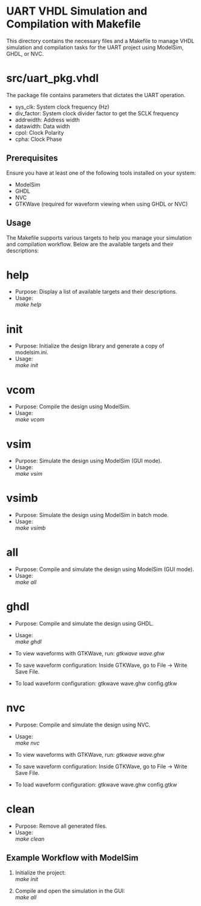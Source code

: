# UART VHDL Simulation and Compilation with Makefile

This directory contains the necessary files and a Makefile to manage VHDL simulation and compilation tasks for the UART project using ModelSim, GHDL, or NVC.

# src/uart\_pkg.vhdl

The package file contains parameters that dictates the UART operation.

- sys\_clk: System clock frequency (Hz)
- div\_factor: System clock divider factor to get the SCLK frequency
- addrwidth: Address width
- datawidth: Data width
- cpol: Clock Polarity
- cpha: Clock Phase

## Prerequisites

Ensure you have at least one of the following tools installed on your system:

- ModelSim
- GHDL 
- NVC 
- GTKWave (required for waveform viewing when using GHDL or NVC)

## Usage

The Makefile supports various targets to help you manage your simulation and compilation workflow. Below are the available targets and their descriptions:

# help
- Purpose: Display a list of available targets and their descriptions.
- Usage:  
*make help*

# init
- Purpose: Initialize the design library and generate a copy of modelsim.ini.
- Usage:  
*make init*

# vcom
- Purpose: Compile the design using ModelSim.
- Usage:  
*make vcom*

# vsim
- Purpose: Simulate the design using ModelSim (GUI mode).
- Usage:  
*make vsim*

# vsimb
- Purpose: Simulate the design using ModelSim in batch mode.
- Usage:  
*make vsimb*

# all
- Purpose: Compile and simulate the design using ModelSim (GUI mode).
- Usage:  
*make all*

# ghdl
- Purpose: Compile and simulate the design using GHDL.
- Usage:  
*make ghdl*

- To view waveforms with GTKWave, run:
  *gtkwave wave.ghw*
- To save waveform configuration:
  Inside GTKWave, go to File -> Write Save File.
- To load waveform configuration:
  gtkwave wave.ghw config.gtkw

# nvc
- Purpose: Compile and simulate the design using NVC.
- Usage:  
*make nvc*

- To view waveforms with GTKWave, run:
  *gtkwave wave.ghw*
- To save waveform configuration:
  Inside GTKWave, go to File -> Write Save File.
- To load waveform configuration:
  gtkwave wave.ghw config.gtkw

# clean
- Purpose: Remove all generated files.
- Usage:  
*make clean*

## Example Workflow with ModelSim

1. Initialize the project:  
*make init*

2. Compile and open the simulation in the GUI:  
*make all*
